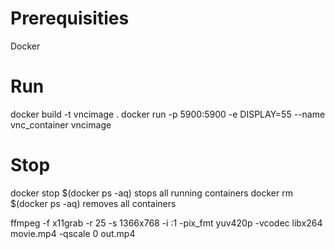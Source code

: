# Prerequisities
Docker

# Run 
docker build -t vncimage .
docker run -p 5900:5900 -e DISPLAY=55 --name vnc_container vncimage 

# Stop
docker stop $(docker ps -aq) stops all running containers
docker rm $(docker ps -aq) removes all containers

ffmpeg -f x11grab -r 25 -s 1366x768 -i :1 -pix_fmt yuv420p -vcodec libx264 movie.mp4 -qscale 0 out.mp4
